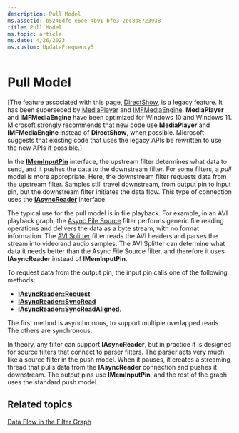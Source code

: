 ```yaml
---
description: Pull Model
ms.assetid: b5246dfe-e6ee-4b91-bfe3-2ec8b8723938
title: Pull Model
ms.topic: article
ms.date: 4/26/2023
ms.custom: UpdateFrequency5
---
```


# Pull Model

\[The feature associated with this page, [DirectShow](/windows/win32/directshow/directshow), is a legacy feature. It has been superseded by [MediaPlayer](/uwp/api/Windows.Media.Playback.MediaPlayer) and [IMFMediaEngine](/windows/win32/api/mfmediaengine/nn-mfmediaengine-imfmediaengine). **MediaPlayer** and **IMFMediaEngine** have been optimized for Windows 10 and Windows 11. Microsoft strongly recommends that new code use **MediaPlayer** and **IMFMediaEngine** instead of **DirectShow**, when possible. Microsoft suggests that existing code that uses the legacy APIs be rewritten to use the new APIs if possible.\]

In the [**IMemInputPin**](/windows/desktop/api/Strmif/nn-strmif-imeminputpin) interface, the upstream filter determines what data to send, and it pushes the data to the downstream filter. For some filters, a *pull* model is more appropriate. Here, the downstream filter requests data from the upstream filter. Samples still travel downstream, from output pin to input pin, but the downstream filter initiates the data flow. This type of connection uses the [**IAsyncReader**](/windows/desktop/api/Strmif/nn-strmif-iasyncreader) interface.

The typical use for the pull model is in file playback. For example, in an AVI playback graph, the [Async File Source](file-source--async--filter.md) filter performs generic file reading operations and delivers the data as a byte stream, with no format information. The [AVI Splitter](avi-splitter-filter.md) filter reads the AVI headers and parses the stream into video and audio samples. The AVI Splitter can determine what data it needs better than the Async File Source filter, and therefore it uses **IAsyncReader** instead of **IMemInputPin**.

To request data from the output pin, the input pin calls one of the following methods:

-   [**IAsyncReader::Request**](/windows/desktop/api/Strmif/nf-strmif-iasyncreader-request)
-   [**IAsyncReader::SyncRead**](/windows/desktop/api/Strmif/nf-strmif-iasyncreader-syncread)
-   [**IAsyncReader::SyncReadAligned**](/windows/desktop/api/Strmif/nf-strmif-iasyncreader-syncreadaligned).

The first method is asynchronous, to support multiple overlapped reads. The others are synchronous.

In theory, any filter can support **IAsyncReader**, but in practice it is designed for source filters that connect to parser filters. The parser acts very much like a source filter in the push model. When it pauses, it creates a streaming thread that pulls data from the **IAsyncReader** connection and pushes it downstream. The output pins use **IMemInputPin**, and the rest of the graph uses the standard push model.

## Related topics

<dl> <dt>

[Data Flow in the Filter Graph](data-flow-in-the-filter-graph.md)
</dt> </dl>

 

 



